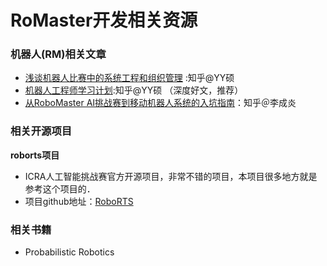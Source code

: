# RoMaster开发相关资源

### 机器人(RM)相关文章

* [浅谈机器人比赛中的系统工程和组织管理](https://zhuanlan.zhihu.com/p/33474355) :知乎@YY硕
* [机器人工程师学习计划](https://zhuanlan.zhihu.com/p/22266788):知乎@YY硕 （深度好文，推荐）
* [从RoboMaster AI挑战赛到移动机器人系统的入坑指南](https://zhuanlan.zhihu.com/p/44117460)：知乎＠李成炎

###  相关开源项目

**roborts项目**

* ICRA人工智能挑战赛官方开源项目，非常不错的项目，本项目很多地方就是参考这个项目的．
* 项目github地址：[RoboRTS](https://github.com/RoboMaster/RoboRTS)

### 相关书籍

* Probabilistic Robotics


